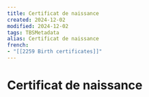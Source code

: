 ```yaml
---
title: Certificat de naissance
created: 2024-12-02
modified: 2024-12-02
tags: TBSMetadata
alias: Certificat de naissance
french:
- "[[2259 Birth certificates]]"
---
```

# Certificat de naissance
